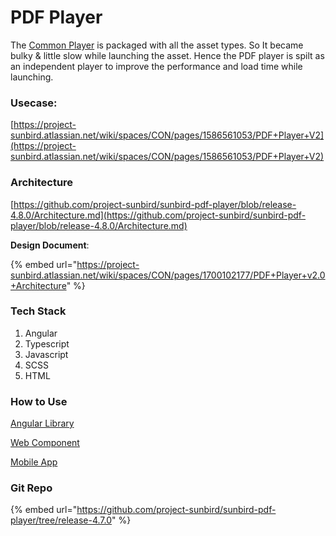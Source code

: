 # PDF Player

The [Common Player](../../../learn/docs/content-management/content-player/common-player/) is packaged with all the asset types. So It became bulky & little slow while launching the asset. Hence the PDF player is spilt as an independent player to improve the performance and load time while launching.



### Usecase:&#x20;

[https://project-sunbird.atlassian.net/wiki/spaces/CON/pages/1586561053/PDF+Player+V2](https://project-sunbird.atlassian.net/wiki/spaces/CON/pages/1586561053/PDF+Player+V2)

### Architecture

[https://github.com/project-sunbird/sunbird-pdf-player/blob/release-4.8.0/Architecture.md](https://github.com/project-sunbird/sunbird-pdf-player/blob/release-4.8.0/Architecture.md)



**Design Document**:

{% embed url="https://project-sunbird.atlassian.net/wiki/spaces/CON/pages/1700102177/PDF+Player+v2.0+Architecture" %}

### Tech Stack

1. Angular&#x20;
2. Typescript
3. Javascript
4. SCSS
5. HTML

### How to Use

&#x20;[Angular Library ](pdf-player.md#usecase)

[Web Component](https://github.com/project-sunbird/sunbird-pdf-player/tree/release-4.8.0#use-as-web-components)

[Mobile App](https://github.com/project-sunbird/sunbird-pdf-player/tree/release-4.8.0#mobile-app-integration-steps)

### Git Repo

{% embed url="https://github.com/project-sunbird/sunbird-pdf-player/tree/release-4.7.0" %}
